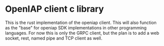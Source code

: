 # OpenIAP client c library
This is the rust implementation of the openiap client.
This will also function as the "base" for openiap SDK implementations in other programming languages.
For now this is only the GRPC client, but the plan is to add a web socket, rest, named pipe and TCP client as well.